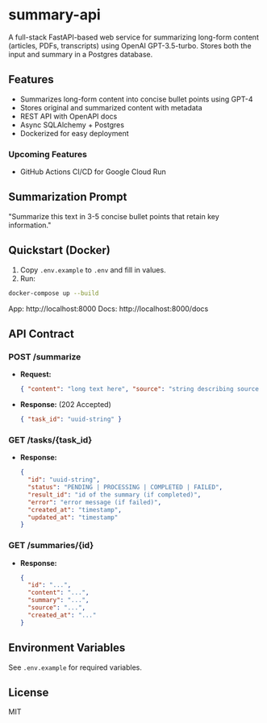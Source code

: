 # summary-api

A full-stack FastAPI-based web service for summarizing long-form content (articles, PDFs, transcripts) using OpenAI GPT-3.5-turbo. Stores both the input and summary in a Postgres database.

## Features
- Summarizes long-form content into concise bullet points using GPT-4
- Stores original and summarized content with metadata
- REST API with OpenAPI docs
- Async SQLAlchemy + Postgres
- Dockerized for easy deployment

### Upcoming Features 
- GitHub Actions CI/CD for Google Cloud Run

## Summarization Prompt

"Summarize this text in 3-5 concise bullet points that retain key information."

## Quickstart (Docker)

1. Copy `.env.example` to `.env` and fill in values.
2. Run:

```sh
docker-compose up --build
```

App: http://localhost:8000
Docs: http://localhost:8000/docs

## API Contract

### POST /summarize
- **Request:**
  ```json
  { "content": "long text here", "source": "string describing source (e.g., URL, title, etc.)" }
  ```
- **Response:** (202 Accepted)
  ```json
  { "task_id": "uuid-string" }
  ```

### GET /tasks/{task_id}
- **Response:**
  ```json
  {
    "id": "uuid-string",
    "status": "PENDING | PROCESSING | COMPLETED | FAILED",
    "result_id": "id of the summary (if completed)",
    "error": "error message (if failed)",
    "created_at": "timestamp",
    "updated_at": "timestamp"
  }
  ```

### GET /summaries/{id}
- **Response:**
  ```json
  { 
    "id": "...", 
    "content": "...", 
    "summary": "...", 
    "source": "...", 
    "created_at": "..." 
  }
  ```

## Environment Variables
See `.env.example` for required variables.

## License
MIT 
